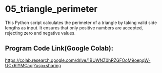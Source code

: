 # 05_triangle_perimeter
This Python script calculates the perimeter of a triangle by taking valid side lengths as input. It ensures that only positive numbers are accepted, rejecting zero and negative values.
## Program Code Link(Google Colab):
https://colab.research.google.com/drive/1BUWNZ0hRZGFOoM9oepqW-UCx6IYMCagj?usp=sharing